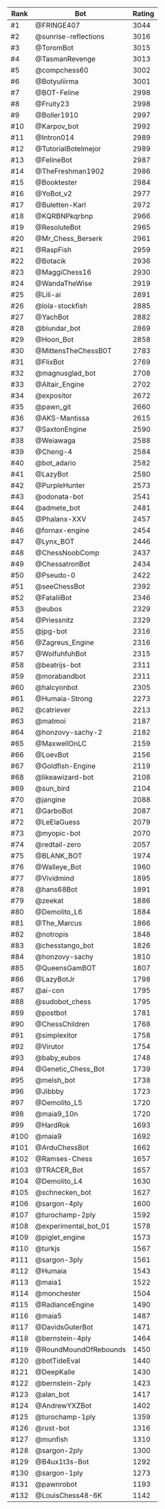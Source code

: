 Rank|Bot|Rating
---|---|---
#1|@FRINGE407|3044
#2|@sunrise-reflections|3016
#3|@ToromBot|3015
#4|@TasmanRevenge|3013
#5|@compchess60|3002
#6|@Botyuliirma|3001
#7|@BOT-Feline|2998
#8|@Fruity23|2998
#9|@Boller1910|2997
#10|@Karpov_bot|2992
#11|@Intron014|2989
#12|@TutorialBotelmejor|2989
#13|@FelineBot|2987
#14|@TheFreshman1902|2986
#15|@Booktester|2984
#16|@YoBot_v2|2977
#17|@Buletten-Karl|2972
#18|@KQRBNPkqrbnp|2966
#19|@ResoluteBot|2965
#20|@Mr_Chess_Berserk|2961
#21|@RaspFish|2959
#22|@Botacik|2936
#23|@MaggiChess16|2930
#24|@WandaTheWise|2919
#25|@Lili-ai|2891
#26|@lola-stockfish|2885
#27|@YachBot|2882
#28|@blundar_bot|2869
#29|@Hoon_Bot|2858
#30|@MittensTheChessB0T|2783
#31|@FlixBot|2769
#32|@magnusglad_bot|2708
#33|@Altair_Engine|2702
#34|@expositor|2672
#35|@pawn_git|2660
#36|@AKS-Mantissa|2615
#37|@SaxtonEngine|2590
#38|@Weiawaga|2588
#39|@Cheng-4|2584
#40|@bot_adario|2582
#41|@LazyBot|2580
#42|@PurpleHunter|2573
#43|@odonata-bot|2541
#44|@admete_bot|2481
#45|@Phalanx-XXV|2457
#46|@fornax-engine|2454
#47|@Lynx_BOT|2446
#48|@ChessNoobComp|2437
#49|@ChessatronBot|2434
#50|@Pseudo-0|2422
#51|@seeChessBot|2392
#52|@FataliiBot|2346
#53|@eubos|2329
#54|@Priessnitz|2329
#55|@jpg-bot|2316
#56|@Zagreus_Engine|2316
#57|@WolfuhfuhBot|2315
#58|@beatrijs-bot|2311
#59|@morabandbot|2311
#60|@halcyonbot|2305
#61|@Humaia-Strong|2273
#62|@catriever|2213
#63|@matmoi|2187
#64|@honzovy-sachy-2|2182
#65|@MaxwellOnLC|2159
#66|@LoevBot|2156
#67|@Goldfish-Engine|2119
#68|@likeawizard-bot|2108
#69|@sun_bird|2104
#70|@jangine|2088
#71|@GarboBot|2087
#72|@LeElaGuess|2079
#73|@myopic-bot|2070
#74|@redtail-zero|2057
#75|@BLANK_BOT|1974
#76|@Walleye_Bot|1960
#77|@Vividmind|1895
#78|@hans68Bot|1891
#79|@zeekat|1886
#80|@Demolito_L6|1884
#81|@The_Marcus|1866
#82|@notropis|1848
#83|@chesstango_bot|1826
#84|@honzovy-sachy|1810
#85|@QueensGamBOT|1807
#86|@LazyBotJr|1798
#87|@ai-con|1795
#88|@sudobot_chess|1795
#89|@postbot|1781
#90|@ChessChildren|1768
#91|@simplexitor|1758
#92|@Virutor|1754
#93|@baby_eubos|1748
#94|@Genetic_Chess_Bot|1739
#95|@melsh_bot|1738
#96|@Jibbby|1723
#97|@Demolito_L5|1720
#98|@maia9_10n|1720
#99|@HardRok|1693
#100|@maia9|1692
#101|@ArduChessBot|1662
#102|@Ramses-Chess|1657
#103|@TRACER_Bot|1657
#104|@Demolito_L4|1630
#105|@schnecken_bot|1627
#106|@sargon-4ply|1600
#107|@turochamp-2ply|1592
#108|@experimental_bot_01|1578
#109|@piglet_engine|1573
#110|@turkjs|1567
#111|@sargon-3ply|1561
#112|@Humaia|1543
#113|@maia1|1522
#114|@monchester|1504
#115|@RadianceEngine|1490
#116|@maia5|1487
#117|@DavidsGuterBot|1471
#118|@bernstein-4ply|1464
#119|@RoundMoundOfRebounds|1450
#120|@botTideEval|1440
#121|@DeepKalle|1430
#122|@bernstein-2ply|1423
#123|@alan_bot|1417
#124|@AndrewYXZBot|1402
#125|@turochamp-1ply|1359
#126|@rust-bot|1316
#127|@munfish|1310
#128|@sargon-2ply|1300
#129|@B4ux1t3s-Bot|1292
#130|@sargon-1ply|1273
#131|@pawnrobot|1193
#132|@LouisChess48-6K|1142
